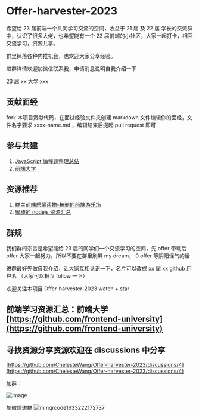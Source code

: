 # Offer-harvester-2023

希望给 23 届前端一个共同学习交流的空间，收益于 21 届 及 22 届 学长的交流群中，认识了很多大佬，也希望能有一个 23 届前端的小社区，大家一起打卡，相互交流学习，资源共享。

群里掉落各种内推机会，也欢迎大家分享经验。

进群详情欢迎加微信联系我，申请消息说明自我介绍一下

23 届 xx 大学 xxx

## 贡献面经

fork 本项目贡献代码，在面试经验文件夹创建 markdown 文件编辑你的面经，文件名字要求 xxxx-name.md ，编辑结束后提起 pull request 即可

## 参与共建

1. [JavaScript 编程题整理总结](https://github.com/ChelesteWang/JavaScript-challenger)
2. [前端大学](https://github.com/frontend-university)

## 资源推荐
1. [群主前端启蒙读物-被删的前端游乐场](https://godbasin.github.io/front-end-playground/)
2. [很棒的 nodejs 资源汇总](https://github.com/huaize2020/awesome-nodejs)

## 群规

我们群的宗旨是希望能给 23 届的同学们一个交流学习的空间，先 offer 带动后 offer 大家一起努力。所以不要在群里刷屏 my dream， 0 offer 等阴阳怪气的话

进群最好先做自我介绍，让大家互相认识一下，名片可以改成 xx 届 xx github 用户名 （大家可以相互 follow 一下）

欢迎关注本项目 Offer-harvester-2023 watch + star

## 前端学习资源汇总：前端大学 [https://github.com/frontend-university](https://github.com/frontend-university)

## 寻找资源分享资源欢迎在 discussions 中分享
[https://github.com/ChelesteWang/Offer-harvester-2023/discussions/4](https://github.com/ChelesteWang/Offer-harvester-2023/discussions/4)

加群：


![image](https://user-images.githubusercontent.com/40495740/136682351-da47dc68-9bcc-473b-9472-9b7adc57511a.png)

加微信进群
![mmqrcode1633222172737](https://user-images.githubusercontent.com/40495740/135784115-d3cb7207-c313-442b-b8ff-44d58bde8ccf.png)
